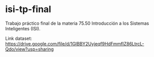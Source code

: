 # isi-tp-final
Trabajo práctico final de la materia 75.50 Introducción a los Sistemas Inteligentes (ISI).

Link dataset: https://drive.google.com/file/d/1GlBBY2Uyjeqf9HdFmmfIZ86LtrcL-Qdo/view?usp=sharing
